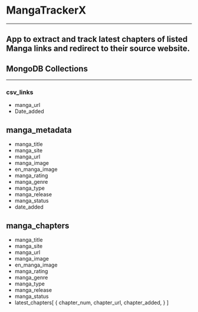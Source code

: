 # MangaTrackerX
----
## App to extract and track latest chapters of listed Manga links and redirect to their source website.

## MongoDB Collections
----
### csv_links
- manga_url
- Date_added

## manga_metadata
- manga_title
- manga_site
- manga_url
- manga_image
- en_manga_image
- manga_rating
- manga_genre
- manga_type
- manga_release
- manga_status
- date_added

## manga_chapters
- manga_title
- manga_site
- manga_url
- manga_image
- en_manga_image
- manga_rating
- manga_genre
- manga_type
- manga_release
- manga_status
- latest_chapters[
    {
      chapter_num,
      chapter_url,
      chapter_added,
    }
  ]
